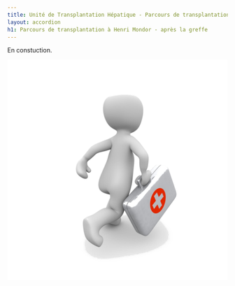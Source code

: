 ```yaml
---
title: Unité de Transplantation Hépatique - Parcours de transplantation hépatique post-greffe à Henri Mondor
layout: accordion
h1: Parcours de transplantation à Henri Mondor - après la greffe
---
```

En constuction.

_![En construction](images/en-construction.png)_
